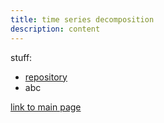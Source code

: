 ```yaml
---
title: time series decomposition
description: content
---
```


stuff:
- [repository](https://github.com/moses-alexander/sat-solver-rec-backtracking)
- abc

[link to main page](/../index.md)
